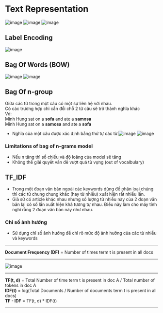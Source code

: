 # Text Representation
![image](https://github.com/MinhHung7/NLP_Tutorials/assets/118424791/78cca7ea-e48a-479c-8211-13c9d469fca5)
![image](https://github.com/MinhHung7/NLP_Tutorials/assets/118424791/60a752af-2430-4d0b-b367-f084cfab133f)
![image](https://github.com/MinhHung7/NLP_Tutorials/assets/118424791/8533c045-667a-445f-8a97-40f3e5cf3ad8)
## Label Encoding
![image](https://github.com/MinhHung7/NLP_Tutorials/assets/118424791/c7244628-a993-48cf-b04e-da21123a4a39)
## Bag Of Words (BOW)
![image](https://github.com/MinhHung7/NLP_Tutorials/assets/118424791/7efb96e6-ab9e-4668-bcaf-bf738178e939)
![image](https://github.com/MinhHung7/NLP_Tutorials/assets/118424791/309c8e16-e0dc-4f0e-ad6b-5dd997b798dc)
## Bag Of n-group
Giữa các từ trong một câu có một sự liên hệ với nhau.  
Có các trường hợp chỉ cần đổi chỗ 2 từ câu sẽ trở thành nghĩa khác  
Vd:  
Minh Hung sat on a **sofa** and ate a **samosa**  
Minh Hung sat on a **samosa** and ate a **sofa**  
- Nghĩa của một câu được xác định bằng thứ tự các từ
![image](https://github.com/MinhHung7/NLP_Tutorials/assets/118424791/42b93bd5-1513-4f0c-841b-faf92e4fa009)
![image](https://github.com/MinhHung7/NLP_Tutorials/assets/118424791/ae9628e3-ed02-44da-a07d-eaa81c33812c)
### Limitations of bag of n-grams model
- Nếu n tăng thì số chiều và độ loãng của model sẽ tăng
- Không thể giải quyết vấn đề vượt quá từ vựng (out of vocalbulary)
## TF_IDF
- Trong một đoạn văn bản ngoài các keywords dùng để phân loại chúng thì các từ chung chung khác (hay từ nhiễu) xuất hiện rất nhiều lần.
- Giả sử có article khác nhau nhưng số lượng từ nhiễu này của 2 đoạn văn bản lại có số lần xuất hiện khá tương tự nhau. Điều này làm cho máy tính nghĩ rằng 2 đoạn văn bản này như nhau.
### Chỉ số ảnh hưởng
- Sử dụng chỉ số ảnh hưởng để chỉ rõ mức độ ảnh hưởng của các từ nhiễu và keywords
***
**Document Frequency (DF)** = Number of times term t is present in all docs
***
![image](https://github.com/MinhHung7/NLP_Tutorials/assets/118424791/50b72eea-1e55-4ade-9454-7349532593dd)
***
**TF(t, d)** = Total Number of time term t is present in doc A / Total number of tokens in doc A  
**IDF(t)** = log(Total Documents / Number of documents term t is present in all docs)  
**TF - IDF** = TF(t, d) * IDF(t)
***
